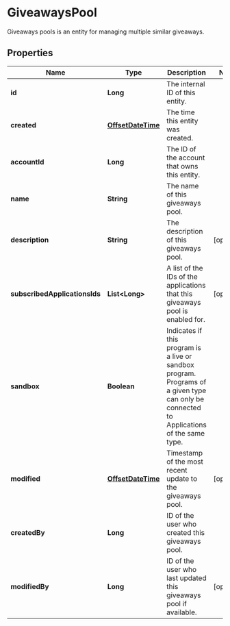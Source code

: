 

# GiveawaysPool

Giveaways pools is an entity for managing multiple similar giveaways.
## Properties

Name | Type | Description | Notes
------------ | ------------- | ------------- | -------------
**id** | **Long** | The internal ID of this entity. | 
**created** | [**OffsetDateTime**](OffsetDateTime.md) | The time this entity was created. | 
**accountId** | **Long** | The ID of the account that owns this entity. | 
**name** | **String** | The name of this giveaways pool. | 
**description** | **String** | The description of this giveaways pool. |  [optional]
**subscribedApplicationsIds** | **List&lt;Long&gt;** | A list of the IDs of the applications that this giveaways pool is enabled for. |  [optional]
**sandbox** | **Boolean** | Indicates if this program is a live or sandbox program. Programs of a given type can only be connected to Applications of the same type. | 
**modified** | [**OffsetDateTime**](OffsetDateTime.md) | Timestamp of the most recent update to the giveaways pool. |  [optional]
**createdBy** | **Long** | ID of the user who created this giveaways pool. | 
**modifiedBy** | **Long** | ID of the user who last updated this giveaways pool if available. |  [optional]



